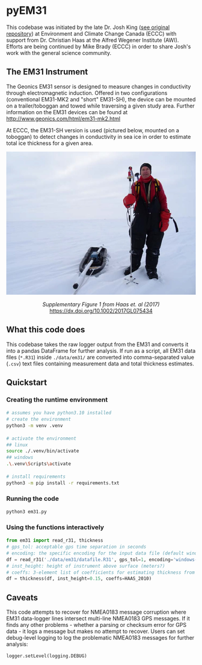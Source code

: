 # pyEM31

This codebase was initiated by the late Dr. Josh King ([see original repository](https://github.com/kingjml/pyEM31)) at Environment and Climate Change Canada (ECCC) with support from Dr. Christian Haas at the Alfred Wegener Institute (AWI). Efforts are being continued by Mike Brady (ECCC) in order to share Josh's work with the general science community.

## The EM31 Instrument

The Geonics EM31 sensor is designed to measure changes in conductivity through electromagnetic induction. Offered in two configurations (conventional EM31-MK2 and "short" EM31-SH), the device can be mounted on a trailer/toboggan and towed while traversing a given study area. Further information on the EM31 devices can be found at http://www.geonics.com/html/em31-mk2.html

At ECCC, the EM31-SH version is used (pictured below, mounted on a toboggan) to detect changes in conductivity in sea ice in order to estimate total ice thickness for a given area.

<p align="center">
    <img src="assets/em31sh_eccc.jpg" width=600>
</p>
<p align="center">
    <i>Supplementary Figure 1 from Haas et. al (2017)</i>
    <a href="https://dx.doi.org/10.1002/2017GL075434">https://dx.doi.org/10.1002/2017GL075434</a>
</p>

## What this code does
This codebase takes the raw logger output from the EM31 and converts it into a pandas DataFrame for further analysis. If run as a script, all EM31 data files (`*.R31`) inside `./data/em31/` are converted into comma-separated value (`.csv`) text files containing measurement data and total thickness estimates.

## Quickstart

### Creating the runtime environment
```zsh
# assumes you have python3.10 installed
# create the environment
python3 -m venv .venv

# activate the environment
## linux
source ./.venv/bin/activate
## windows
.\.venv\Scripts\activate

# install requirements
python3 -m pip install -r requirements.txt
```

### Running the code
```zsh
python3 em31.py
```

### Using the functions interactively
```python
from em31 import read_r31, thickness
# gps_tol: acceptable gps time separation in seconds
# encoding: the specific encoding for the input data file (default windows-1252)
df = read_r31('./data/em31/datafile.R31', gps_tol=1, encoding='windows-1252')
# inst_height: height of instrument above surface (meters?)
# coeffs: 3-element list of coefficients for estimating thickness from EM31 measurements
df = thickness(df, inst_height=0.15, coeffs=HAAS_2010)
```


## Caveats
This code attempts to recover for NMEA0183 message corruption where EM31 data-logger lines intersect multi-line NMEA0183 GPS messages. If it finds any other problems - whether a parsing or checksum error for GPS data - it logs a message but makes no attempt to recover. Users can set debug-level logging to log the problematic NMEA0183 messages for further analysis:

```python
logger.setLevel(logging.DEBUG)
```
